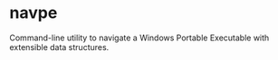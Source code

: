 # navpe
Command-line utility to navigate a Windows Portable Executable with extensible data structures.
